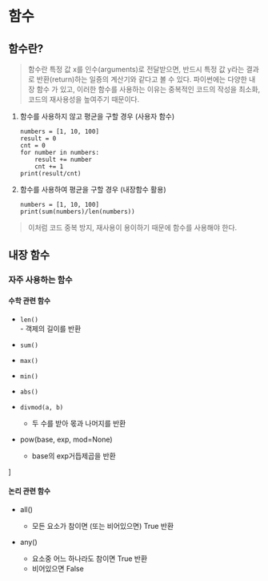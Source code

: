 # 함수



## 함수란?

 > 함수란 특정 값 x를 인수(arguments)로 전달받으면,
 > 반드시 특정 값 y라는 결과로 반환(return)하는 일죵의 계산기와 같다고 볼 수 있다.
 > 파이썬에는 다양한 내장 함수 가 있고, 이러한 함수를 사용하는 이유는
 > 중복적인 코드의 작성을 최소화, 코드의 재사용성을 높여주기 때문이다.


 1) 함수를 사용하지 않고 평균을 구할 경우 (사용자 함수)
    ```
    numbers = [1, 10, 100]
    result = 0
    cnt = 0
    for number in numbers:
        result += number
        cnt += 1
    print(result/cnt)
    ```

 2) 함수를 사용하여 평균을 구할 경우 (내장함수 활용)
    ```
    numbers = [1, 10, 100]
    print(sum(numbers)/len(numbers))
    ```

 > 이처럼 코드 중복 방지, 재사용이 용이하기 때문에 함수를 사용해야 한다.


## 내장 함수

### 자주 사용하는 함수



#### 수학 관련 함수
* `len()`  
        - 객제의 길이를 반환

     
     
* `sum()`   


* `max()`


* `min()`


* `abs()`
 

* `divmod(a, b)`
    - 두 수를 받아 몫과 나머지를 반환


* pow(base, exp, mod=None)
    - base의 exp거듭제곱을 반환
    


]
#### 논리 관련 함수

* all()
    - 모든 요소가 참이면 (또는 비어있으면) True 반환

* any()
    - 요소중 어느 하나라도 참이면 True 반환
    - 비어있으면 False

